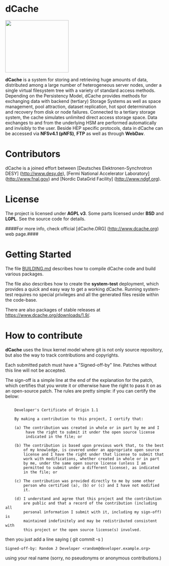 dCache
======

<img src="dCache.png" height="165" width="200">

__dCache__ is a system for storing and retrieving huge amounts of data,
distributed among a large number of heterogeneous server nodes, under
a single virtual filesystem tree with a variety of standard access
methods. Depending on the Persistency Model, dCache provides methods
for exchanging data with backend (tertiary) Storage Systems as well
as space management, pool attraction, dataset replication, hot spot
determination and recovery from disk or node failures. Connected to
a tertiary storage system, the cache simulates unlimited direct
access storage space. Data exchanges to and from the underlying HSM
are performed automatically and invisibly to the user. Beside HEP
specific protocols, data in dCache can be accessed via __NFSv4.1
(pNFS)__, __FTP__ as well as through __WebDav__.

Contributors
============
dCache is a joined effort between
[Deutsches Elektronen-Synchrotron DESY] (http://www.desy.de),
[Fermi National Accelerator Laboratory] (http://www.fnal.gov)
and [Nordic DataGrid Facility] (http://www.ndgf.org).

License
=======

The project is licensed under __AGPL v3__. Some parts licensed under __BSD__ and __LGPL__. See the source code for details.

####For more info, check official [dCache.ORG] (http://www.dcache.org) web page.####

Getting Started
===============

The file [BUILDING.md](BUILDING.md) describes how to compile dCache
code and build various packages.

The file also describes how to create the __system-test__ deployment,
which provides a quick and easy way to get a working dCache.  Running
system-test requires no special privileges and all the generated files
reside within the code-base.

There are also packages of stable releases at https://www.dcache.org/downloads/1.9/.

How to contribute
=================

**dCache** uses the linux kernel model where git is not only source repository,
but also the way to track contributions and copyrights.

Each submitted patch must have a "Signed-off-by" line.  Patches without
this line will not be accepted.

The sign-off is a simple line at the end of the explanation for the
patch, which certifies that you wrote it or otherwise have the right to
pass it on as an open-source patch.  The rules are pretty simple: if you
can certify the below:
```

    Developer's Certificate of Origin 1.1

    By making a contribution to this project, I certify that:

    (a) The contribution was created in whole or in part by me and I
         have the right to submit it under the open source license
         indicated in the file; or

    (b) The contribution is based upon previous work that, to the best
        of my knowledge, is covered under an appropriate open source
        license and I have the right under that license to submit that
        work with modifications, whether created in whole or in part
        by me, under the same open source license (unless I am
        permitted to submit under a different license), as indicated
        in the file; or

    (c) The contribution was provided directly to me by some other
        person who certified (a), (b) or (c) and I have not modified
        it.

    (d) I understand and agree that this project and the contribution
        are public and that a record of the contribution (including all
        personal information I submit with it, including my sign-off) is
        maintained indefinitely and may be redistributed consistent with
        this project or the open source license(s) involved.

```
then you just add a line saying ( git commit -s )

    Signed-off-by: Random J Developer <random@developer.example.org>

using your real name (sorry, no pseudonyms or anonymous contributions.)

